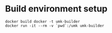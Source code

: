 # Build environment setup

    docker build docker -t umk-builder
    docker run -it --rm -v `pwd`:/umk umk-builder
